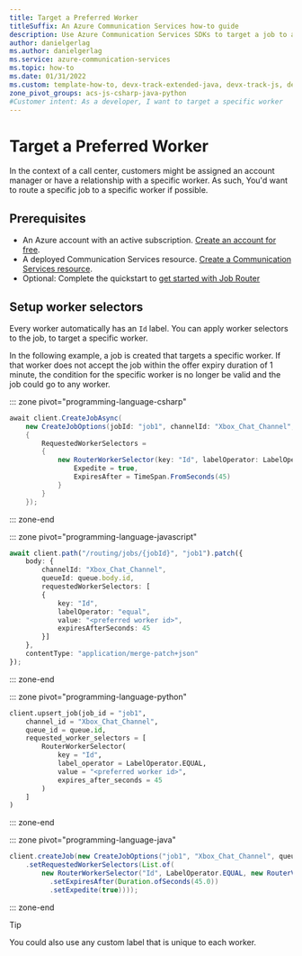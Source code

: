 ```yaml
---
title: Target a Preferred Worker
titleSuffix: An Azure Communication Services how-to guide
description: Use Azure Communication Services SDKs to target a job to a specific worker
author: danielgerlag
ms.author: danielgerlag
ms.service: azure-communication-services
ms.topic: how-to 
ms.date: 01/31/2022
ms.custom: template-how-to, devx-track-extended-java, devx-track-js, devx-track-python
zone_pivot_groups: acs-js-csharp-java-python
#Customer intent: As a developer, I want to target a specific worker
---
```


# Target a Preferred Worker

In the context of a call center, customers might be assigned an account manager or have a relationship with a specific worker. As such, You'd want to route a specific job to a specific worker if possible.

## Prerequisites

- An Azure account with an active subscription. [Create an account for free](https://azure.microsoft.com/pricing/purchase-options/azure-account?cid=msft_learn).
- A deployed Communication Services resource. [Create a Communication Services resource](../../quickstarts/create-communication-resource.md).
- Optional: Complete the quickstart to [get started with Job Router](../../quickstarts/router/get-started-router.md)

## Setup worker selectors

Every worker automatically has an `Id` label. You can apply worker selectors to the job, to target a specific worker.

In the following example, a job is created that targets a specific worker. If that worker does not accept the job within the offer expiry duration of 1 minute, the condition for the specific worker is no longer be valid and the job could go to any worker.

::: zone pivot="programming-language-csharp"

```csharp
await client.CreateJobAsync(
    new CreateJobOptions(jobId: "job1", channelId: "Xbox_Chat_Channel", queueId: queue.Value.Id)
    {
        RequestedWorkerSelectors =
        {
            new RouterWorkerSelector(key: "Id", labelOperator: LabelOperator.Equal, value: new RouterValue("<preferred_worker_id>")) {
                Expedite = true,
                ExpiresAfter = TimeSpan.FromSeconds(45)
            }
        }
    });
```

::: zone-end

::: zone pivot="programming-language-javascript"

```typescript
await client.path("/routing/jobs/{jobId}", "job1").patch({
    body: {
        channelId: "Xbox_Chat_Channel",
        queueId: queue.body.id,
        requestedWorkerSelectors: [
        {
            key: "Id",
            labelOperator: "equal",
            value: "<preferred worker id>",
            expiresAfterSeconds: 45
        }]
    },
    contentType: "application/merge-patch+json"
});
```

::: zone-end

::: zone pivot="programming-language-python"

```python
client.upsert_job(job_id = "job1",
    channel_id = "Xbox_Chat_Channel",
    queue_id = queue.id,
    requested_worker_selectors = [
        RouterWorkerSelector(
            key = "Id",
            label_operator = LabelOperator.EQUAL,
            value = "<preferred worker id>",
            expires_after_seconds = 45
        )
    ]
)
```

::: zone-end

::: zone pivot="programming-language-java"

```java
client.createJob(new CreateJobOptions("job1", "Xbox_Chat_Channel", queue.getId())
    .setRequestedWorkerSelectors(List.of(
        new RouterWorkerSelector("Id", LabelOperator.EQUAL, new RouterValue("<preferred_worker_id>"))
          .setExpiresAfter(Duration.ofSeconds(45.0))
          .setExpedite(true))));
  ```

::: zone-end

> [!TIP]
> You could also use any custom label that is unique to each worker.

